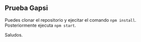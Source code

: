 ## Prueba Gapsi

Puedes clonar el repositorio y ejecitar el comando `npm install`. Posteriormente ejecuta `npm start`.

Saludos.